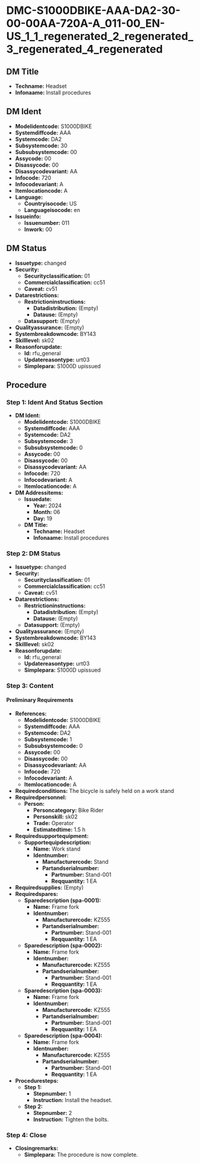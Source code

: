 # DMC-S1000DBIKE-AAA-DA2-30-00-00AA-720A-A_011-00_EN-US_1_1_regenerated_2_regenerated_3_regenerated_4_regenerated

## DM Title

*   **Techname:** Headset
*   **Infonaame:** Install procedures

## DM Ident

*   **Modelidentcode:** S1000DBIKE
*   **Systemdiffcode:** AAA
*   **Systemcode:** DA2
*   **Subsystemcode:** 30
*   **Subsubsystemcode:** 00
*   **Assycode:** 00
*   **Disassycode:** 00
*   **Disassycodevariant:** AA
*   **Infocode:** 720
*   **Infocodevariant:** A
*   **Itemlocationcode:** A
*   **Language:**
    *   **Countryisocode:** US
    *   **Languageisocode:** en
*   **Issueinfo:**
    *   **Issuenumber:** 011
    *   **Inwork:** 00

## DM Status

*   **Issuetype:** changed
*   **Security:**
    *   **Securityclassification:** 01
    *   **Commercialclassification:** cc51
    *   **Caveat:** cv51
*   **Datarestrictions:**
    *   **Restrictioninstructions:**
        *   **Datadistribution:** (Empty)
        *   **Datause:** (Empty)
    *   **Datasupport:** (Empty)
*   **Qualityassurance:** (Empty)
*   **Systembreakdowncode:** BY143
*   **Skilllevel:** sk02
*   **Reasonforupdate:**
    *   **Id:** rfu_general
    *   **Updatereasontype:** urt03
    *   **Simplepara:** S1000D upissued

## Procedure

### Step 1: Ident And Status Section

*   **DM Ident:**
    *   **Modelidentcode:** S1000DBIKE
    *   **Systemdiffcode:** AAA
    *   **Systemcode:** DA2
    *   **Subsystemcode:** 3
    *   **Subsubsystemcode:** 0
    *   **Assycode:** 00
    *   **Disassycode:** 00
    *   **Disassycodevariant:** AA
    *   **Infocode:** 720
    *   **Infocodevariant:** A
    *   **Itemlocationcode:** A
*   **DM Addressitems:**
    *   **Issuedate:**
        *   **Year:** 2024
        *   **Month:** 06
        *   **Day:** 19
    *   **DM Title:**
        *   **Techname:** Headset
        *   **Infonaame:** Install procedures

### Step 2: DM Status

*   **Issuetype:** changed
*   **Security:**
    *   **Securityclassification:** 01
    *   **Commercialclassification:** cc51
    *   **Caveat:** cv51
*   **Datarestrictions:**
    *   **Restrictioninstructions:**
        *   **Datadistribution:** (Empty)
        *   **Datause:** (Empty)
    *   **Datasupport:** (Empty)
*   **Qualityassurance:** (Empty)
*   **Systembreakdowncode:** BY143
*   **Skilllevel:** sk02
*   **Reasonforupdate:**
    *   **Id:** rfu_general
    *   **Updatereasontype:** urt03
    *   **Simplepara:** S1000D upissued

### Step 3: Content

#### Preliminary Requirements

*   **References:**
    *   **Modelidentcode:** S1000DBIKE
    *   **Systemdiffcode:** AAA
    *   **Systemcode:** DA2
    *   **Subsystemcode:** 1
    *   **Subsubsystemcode:** 0
    *   **Assycode:** 00
    *   **Disassycode:** 00
    *   **Disassycodevariant:** AA
    *   **Infocode:** 720
    *   **Infocodevariant:** A
    *   **Itemlocationcode:** A
*   **Requiredconditions:** The bicycle is safely held on a work stand
*   **Requiredpersonnel:**
    *   **Person:**
        *   **Personcategory:** Bike Rider
        *   **Personskill:** sk02
        *   **Trade:** Operator
        *   **Estimatedtime:** 1.5 h
*   **Requiredsupportequipment:**
    *   **Supportequipdescription:**
        *   **Name:** Work stand
        *   **Identnumber:**
            *   **Manufacturercode:** Stand
            *   **Partandserialnumber:**
                *   **Partnumber:** Stand-001
                *   **Reqquantity:** 1 EA
*   **Requiredsupplies:** (Empty)
*   **Requiredspares:**
    *   **Sparedescription (spa-0001):**
        *   **Name:** Frame fork
        *   **Identnumber:**
            *   **Manufacturercode:** KZ555
            *   **Partandserialnumber:**
                *   **Partnumber:** Stand-001
                *   **Reqquantity:** 1 EA
    *   **Sparedescription (spa-0002):**
        *   **Name:** Frame fork
        *   **Identnumber:**
            *   **Manufacturercode:** KZ555
            *   **Partandserialnumber:**
                *   **Partnumber:** Stand-001
                *   **Reqquantity:** 1 EA
    *   **Sparedescription (spa-0003):**
        *   **Name:** Frame fork
        *   **Identnumber:**
            *   **Manufacturercode:** KZ555
            *   **Partandserialnumber:**
                *   **Partnumber:** Stand-001
                *   **Reqquantity:** 1 EA
    *   **Sparedescription (spa-0004):**
        *   **Name:** Frame fork
        *   **Identnumber:**
            *   **Manufacturercode:** KZ555
            *   **Partandserialnumber:**
                *   **Partnumber:** Stand-001
                *   **Reqquantity:** 1 EA
*   **Proceduresteps:**
    *   **Step 1:**
        *   **Stepnumber:** 1
        *   **Instruction:** Install the headset.
    *   **Step 2:**
        *   **Stepnumber:** 2
        *   **Instruction:** Tighten the bolts.

### Step 4: Close

*   **Closingremarks:**
    *   **Simplepara:** The procedure is now complete.